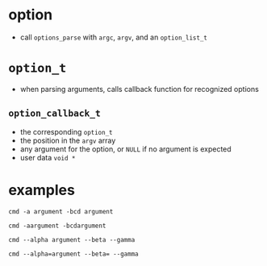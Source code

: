 option
======

- call `options_parse` with `argc`, `argv`, and an `option_list_t`

`option_t`
==========

- when parsing arguments, calls callback function for recognized options

`option_callback_t`
-------------------

- the corresponding `option_t`
- the position in the `argv` array
- any argument for the option, or `NULL` if no argument is expected
- user data `void *`

examples
========

    cmd -a argument -bcd argument

    cmd -aargument -bcdargument

    cmd --alpha argument --beta --gamma

    cmd --alpha=argument --beta= --gamma

